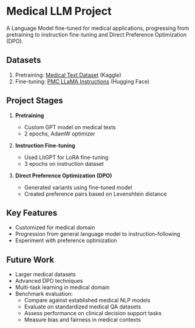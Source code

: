 # Medical LLM Project

A Language Model fine-tuned for medical applications, progressing from pretraining to instruction fine-tuning and Direct Preference Optimization (DPO).

## Datasets

1. Pretraining: [Medical Text Dataset](https://www.kaggle.com/datasets/chaitanyakck/medical-text) (Kaggle)
2. Fine-tuning: [PMC LLaMA Instructions](https://huggingface.co/datasets/axiong/pmc_llama_instructions) (Hugging Face)

## Project Stages

1. **Pretraining**
   - Custom GPT model on medical texts
   - 2 epochs, AdamW optimizer

2. **Instruction Fine-tuning**
   - Used LitGPT for LoRA fine-tuning
   - 3 epochs on instruction dataset

3. **Direct Preference Optimization (DPO)**
   - Generated variants using fine-tuned model
   - Created preference pairs based on Levenshtein distance

## Key Features

- Customized for medical domain
- Progression from general language model to instruction-following
- Experiment with preference optimization

## Future Work

- Larger medical datasets
- Advanced DPO techniques
- Multi-task learning in medical domain
- Benchmark evaluation:
  - Compare against established medical NLP models
  - Evaluate on standardized medical QA datasets
  - Assess performance on clinical decision support tasks
  - Measure bias and fairness in medical contexts
